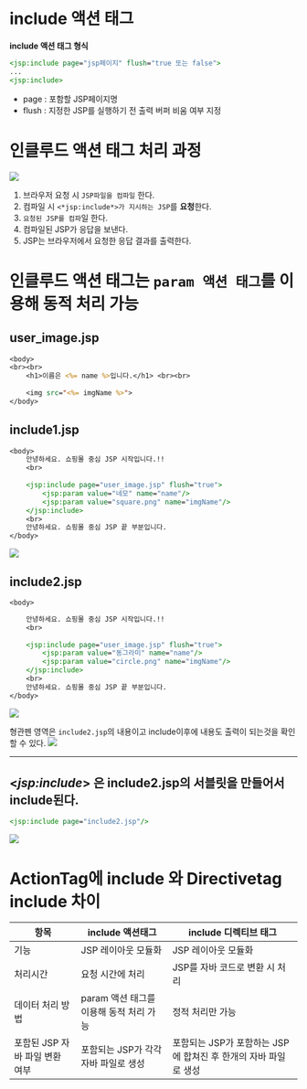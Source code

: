 # include 액션 태그

**include 액션 태그 형식**
```jsp
<jsp:include page="jsp페이지" flush="true 또는 false">
...
<jsp:include>
```
- page : 포함할 JSP페이지명
- flush : 지정한 JSP를 실행하기 전 출력 버퍼 비움 여부 지정

# 인클루드 액션 태그 처리 과정
<img src ="https://user-images.githubusercontent.com/69107255/107783843-0add7000-6d8e-11eb-8d6f-daa023ba4fa4.png">

1. 브라우저 요청 시 `JSP파일을 컴파일` 한다.
2. 컴파일 시 `<*jsp:include*>가 지시하는 JSP`를 **요청**한다.
3. `요청된 JSP를 컴파`일 한다.
4. 컴파일된 JSP가 응답을 보낸다.
5. JSP는 브라우저에서 요청한 응답 결과를 출력한다.


# 인클루드 액션 태그는 `param 액션 태그`를 이용해 동적 처리 가능

## user_image.jsp

```jsp
<body>
<br><br>
	<h1>이름은 <%= name %>입니다.</h1> <br><br>
	
	<img src="<%= imgName %>">
</body>
```

## include1.jsp

```jsp
<body>
	안녕하세요. 쇼핑몰 중심 JSP 시작입니다.!!
	<br>
	
	<jsp:include page="user_image.jsp" flush="true">
		<jsp:param value="네모" name="name"/>
		<jsp:param value="square.png" name="imgName"/>
	</jsp:include>
	<br>
	안녕하세요. 쇼핑몰 중심 JSP 끝 부분입니다.
</body>
```
<img src ="https://user-images.githubusercontent.com/69107255/107790196-da013900-6d95-11eb-9050-2738019b4b66.png">

## include2.jsp
```jsp
<body>

	안녕하세요. 쇼핑몰 중심 JSP 시작입니다.!!
	<br>
	
	<jsp:include page="user_image.jsp" flush="true">
		<jsp:param value="동그라미" name="name"/>
		<jsp:param value="circle.png" name="imgName"/>
	</jsp:include>
	<br>
	안녕하세요. 쇼핑몰 중심 JSP 끝 부분입니다.
</body>
```

<img src ="https://user-images.githubusercontent.com/69107255/107790263-eeddcc80-6d95-11eb-865e-e47d181a0116.png">


형관펜 영역은 `include2.jsp`의 내용이고 include이후에 내용도 출력이 되는것을 확인 할 수 있다.
<img src ="https://user-images.githubusercontent.com/69107255/107790355-087f1400-6d96-11eb-97f9-1d93e81bff08.png">

<hr>

## <*jsp:include*> 은 include2.jsp의 서블릿을 만들어서 include된다.

```jsp	
<jsp:include page="include2.jsp"/>
```
<img src= "https://user-images.githubusercontent.com/69107255/106852375-4c6d7b80-66fb-11eb-8886-d273b636e183.png">

# ActionTag에 include 와 Directivetag include 차이

|항목|include 액션태그|include 디렉티브 태그|
|----|----|----|
|기능|JSP 레이아웃 모듈화|JSP 레이아웃 모듈화|
|처리시간|요청 시간에 처리|JSP를 자바 코드로 변환 시 처리|
|데이터 처리 방법|param 액션 태그를 이용해 동적 처리 가능 | 정적 처리만 가능|
|포함된 JSP 자바 파일 변환 여부 | 포함되는 JSP가 각각 자바 파일로 생성|포함되는 JSP가 포함하는 JSP에 합쳐진 후 한개의 자바 파일로 생성|